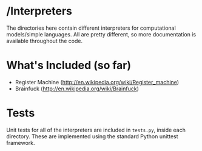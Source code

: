 /Interpreters
===============

The directories here contain different interpreters for computational models/simple languages. All are pretty different, so more documentation is available throughout the code.

What's Included (so far)
========================

* Register Machine (http://en.wikipedia.org/wiki/Register_machine)
* Brainfuck (http://en.wikipedia.org/wiki/Brainfuck)

Tests
=====

Unit tests for all of the interpreters are included in `tests.py`, inside each directory. These are implemented using the standard Python unittest framework.
